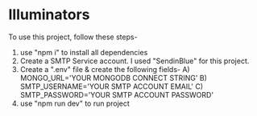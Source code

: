 # Illuminators

To use this project, follow these steps-

1. use "npm i" to install all dependencies
2. Create a SMTP Service account. I used "SendinBlue" for this project.
3. Create a ".env" file & create the following fields-
   A) MONGO_URL='YOUR MONGODB CONNECT STRING'
   B) SMTP_USERNAME='YOUR SMTP ACCOUNT EMAIL'
   C) SMTP_PASSWORD='YOUR SMTP ACCOUNT PASSWORD'
4. use "npm run dev" to run project
